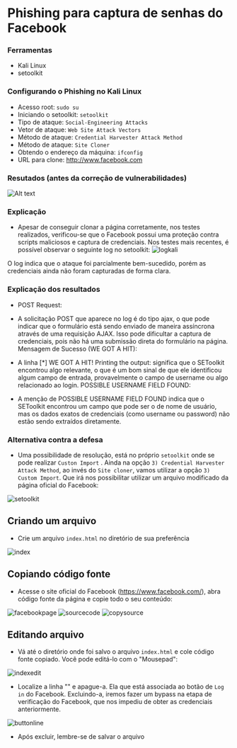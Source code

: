 # Phishing para captura de senhas do Facebook

### Ferramentas

- Kali Linux
- setoolkit

### Configurando o Phishing no Kali Linux

- Acesso root: ``` sudo su ```
- Iniciando o setoolkit: ``` setoolkit ```
- Tipo de ataque: ``` Social-Engineering Attacks ```
- Vetor de ataque: ``` Web Site Attack Vectors ```
- Método de ataque: ```Credential Harvester Attack Method ```
- Método de ataque: ``` Site Cloner ```
- Obtendo o endereço da máquina: ``` ifconfig ```
- URL para clone: http://www.facebook.com

### Resutados (antes da correção de vulnerabilidades)

![Alt text](./passwd.png "Optional title")

### Explicação

- Apesar de conseguir clonar a página corretamente, nos testes realizados, verificou-se que o Facebook possui uma proteção contra scripts maliciosos e captura de credenciais. Nos testes mais recentes, é possível observar o seguinte log no setoolkit:
![logkali](https://github.com/user-attachments/assets/24c04cca-cab5-47ec-90c7-4aff1db1871f)

O log indica que o ataque foi parcialmente bem-sucedido, porém as credenciais ainda não foram capturadas de forma clara.

### Explicação dos resultados

- POST Request:

- A solicitação POST que aparece no log é do tipo ajax, o que pode indicar que o formulário está sendo enviado de maneira assíncrona através de uma requisição AJAX. Isso pode dificultar a captura de credenciais, pois não há uma submissão direta do formulário na página.
Mensagem de Sucesso (WE GOT A HIT):

- A linha [*] WE GOT A HIT! Printing the output: significa que o SEToolkit encontrou algo relevante, o que é um bom sinal de que ele identificou algum campo de entrada, provavelmente o campo de username ou algo relacionado ao login.
POSSIBLE USERNAME FIELD FOUND:

- A menção de POSSIBLE USERNAME FIELD FOUND indica que o SEToolkit encontrou um campo que pode ser o de nome de usuário, mas os dados exatos de credenciais (como username ou password) não estão sendo extraídos diretamente.

### Alternativa contra a defesa

 - Uma possibilidade de resolução, está no próprio ``` setoolkit ``` onde se pode realizar ``` Custon Import ``` . Ainda na opção ``` 3) Credential Harvester Attack Method ```, ao invés do ``` Site cloner ```, vamos utilizar a opção ``` 3) Custom Import ```. Que irá nos possibilitar utilizar um arquivo modificado da página oficial do Facebook:

![setoolkit](https://github.com/user-attachments/assets/f057e1b1-4d99-437d-9ee5-7073b3c00f73)

## Criando um arquivo

- Crie um arquivo ``` index.html ``` no diretório de sua preferência

![index](https://github.com/user-attachments/assets/7b271428-9836-4c22-812d-6b7677d360ed)


## Copiando código fonte

- Acesse o site oficial do Facebook (https://www.facebook.com/), abra código fonte da página e copie todo o seu conteúdo:

![facebookpage](https://github.com/user-attachments/assets/69635ae6-304e-41c2-bb79-6482e60e9093)
![sourcecode](https://github.com/user-attachments/assets/bfd40b23-d05a-40f3-baa4-a06f5a2e9f1e)
![copysource](https://github.com/user-attachments/assets/1b0d04fd-9840-464d-b1c3-764f918ac373)


## Editando arquivo

- Vá até o diretório onde foi salvo o arquivo ``` index.html ``` e cole código fonte copiado. Você pode editá-lo com o "Mousepad":

![indexedit](https://github.com/user-attachments/assets/6a0043f4-0218-4121-88a6-8e0bfe11b244)

- Localize a linha "<script src="https://static.xx.fbcdn.net/rsrc.php/v4/y8/r/Qo04Jy8d4P6.js" data-bootloader-hash="lp6Cw4s" crossorigin="anonymous"></script>" e apague-a. Ela que está associada ao botão de ``` Log in ``` do Facebook. Excluindo-a, iremos fazer um bypass na etapa de verificação do Facebook, que nos impediu de obter as credenciais anteriormente.

![buttonline](https://github.com/user-attachments/assets/b3286591-5a14-49aa-b6f2-adc05e958655)

- Após excluir, lembre-se de salvar o arquivo






